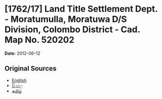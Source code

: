 # [1762/17] Land Title Settlement Dept. - Moratumulla, Moratuwa D/S Division, Colombo District - Cad. Map No. 520202

**Date:** 2012-06-12

## Original Sources

- [English](https://documents.gov.lk/view/extra-gazettes/2012/6/1762-17_E.pdf)
- [සිංහල](https://documents.gov.lk/view/extra-gazettes/2012/6/1762-17_S.pdf)
- [தமிழ்](https://documents.gov.lk/view/extra-gazettes/2012/6/1762-17_T.pdf)

